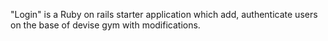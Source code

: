 "Login" is a Ruby on rails starter application which add, authenticate users on the base of devise gym with modifications. 
